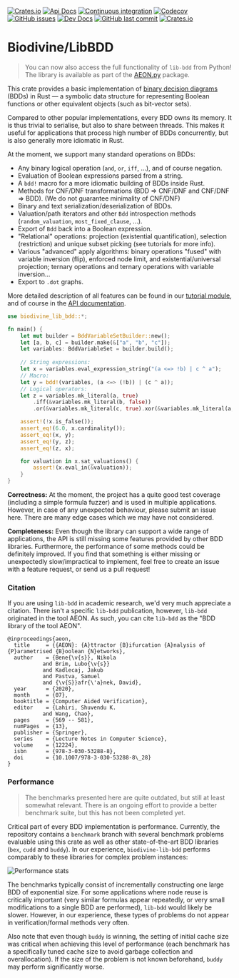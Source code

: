 [![Crates.io](https://img.shields.io/crates/v/biodivine-lib-bdd?style=flat-square)](https://crates.io/crates/biodivine-lib-bdd)
[![Api Docs](https://img.shields.io/badge/docs-api-yellowgreen?style=flat-square)](https://docs.rs/biodivine-lib-bdd/)
[![Continuous integration](https://img.shields.io/github/actions/workflow/status/sybila/biodivine-lib-bdd/build.yml?branch=master&style=flat-square)](https://github.com/sybila/biodivine-lib-bdd/actions?query=workflow%3Abuild)
[![Codecov](https://img.shields.io/codecov/c/github/sybila/biodivine-lib-bdd?style=flat-square)](https://codecov.io/gh/sybila/biodivine-lib-bdd)
[![GitHub issues](https://img.shields.io/github/issues/sybila/biodivine-lib-bdd?style=flat-square)](https://github.com/sybila/biodivine-lib-bdd/issues)
[![Dev Docs](https://img.shields.io/badge/docs-dev-orange?style=flat-square)](https://biodivine.fi.muni.cz/docs/biodivine-lib-bdd/latest/)
[![GitHub last commit](https://img.shields.io/github/last-commit/sybila/biodivine-lib-bdd?style=flat-square)](https://github.com/sybila/biodivine-lib-bdd/commits/master)
[![Crates.io](https://img.shields.io/crates/l/biodivine-lib-bdd?style=flat-square)](https://github.com/sybila/biodivine-lib-bdd/blob/master/LICENSE)

# Biodivine/LibBDD

 > You can now also access the full functionality of `lib-bdd` from Python! The library is available as part of the [AEON.py](https://github.com/sybila/biodivine-aeon-py) package.

This crate provides a basic implementation of [binary decision diagrams](https://en.wikipedia.org/wiki/Binary_decision_diagram) (BDDs) in Rust — a symbolic data
structure for representing Boolean functions or other equivalent objects (such as bit-vector
sets).

Compared to other popular implementations, every BDD owns its memory. It is thus trivial to
serialise, but also to share between threads. This makes it useful for applications that
process high number of BDDs concurrently, but is also generally more idiomatic in Rust.

At the moment, we support many standard operations on BDDs:

 - Any binary logical operation (`and`, `or`, `iff`, ...), and of course negation.
 - Evaluation of Boolean expressions parsed from a string.
 - A `bdd!` macro for a more idiomatic building of BDDs inside Rust.
 - Methods for CNF/DNF transformations (BDD => CNF/DNF and CNF/DNF => BDD). (We do not guarantee minimality of CNF/DNF)
 - Binary and text serialization/deserialization of BDDs.
 - Valuation/path iterators and other `Bdd` introspection methods (`random_valuation`, `most_fixed_clause`, ...).
 - Export of `Bdd` back into a Boolean expression.
 - "Relational" operations: projection (existential quantification), selection (restriction) and unique subset picking (see tutorials for more info).
 - Various "advanced" apply algorithms: binary operations "fused" with variable inversion (flip), enforced node limit, and existential/universal projection; ternary operations and ternary operations with variable inversion...
 - Export to `.dot` graphs.

More detailed description of all features can be found in our [tutorial module](https://docs.rs/biodivine-lib-bdd/latest/biodivine_lib_bdd/tutorial/index.html), and of course in the [API documentation](https://docs.rs/biodivine-lib-bdd/latest/).

```rust
use biodivine_lib_bdd::*;

fn main() {
    let mut builder = BddVariableSetBuilder::new();
    let [a, b, c] = builder.make(&["a", "b", "c"]);
    let variables: BddVariableSet = builder.build();
    
    // String expressions:
    let x = variables.eval_expression_string("(a <=> !b) | c ^ a");
    // Macro:
    let y = bdd!(variables, (a <=> (!b)) | (c ^ a));
    // Logical operators:
    let z = variables.mk_literal(a, true)
        .iff(&variables.mk_literal(b, false))
        .or(&variables.mk_literal(c, true).xor(&variables.mk_literal(a, true)));

    assert!(!x.is_false());
    assert_eq!(6.0, x.cardinality());
    assert_eq!(x, y);
    assert_eq!(y, z);
    assert_eq!(z, x);

    for valuation in x.sat_valuations() {
        assert!(x.eval_in(&valuation));
    }   
}
```

**Correctness:** At the moment, the project has a quite good test coverage (including a simple formula fuzzer) and is used in multiple applications. However, in case of any unexpected behaviour, please submit an issue here. There are many edge cases which we may have not considered.

**Completeness:** Even though the library can support a wide range of applications, the API is still missing some features provided by other BDD libraries. Furthermore, the performance of some methods could be definitely improved. If you find that something is either missing or unexpectedly slow/impractical to implement, feel free to create an issue with a feature request, or send us a pull request! 

### Citation

If you are using `lib-bdd` in academic research, we'd very much appreciate a citation. There isn't a specific `lib-bdd` publication, however, `lib-bdd` originated in the tool AEON. As such, you can cite `lib-bdd` as the "BDD library of the tool AEON".

```
@inproceedings{aeon,
  title     = {{AEON}: {A}ttractor {B}ifurcation {A}nalysis of {P}arametrised {B}oolean {N}etworks},
  author    = {Bene{\v{s}}, Nikola
           and Brim, Lubo{\v{s}}
           and Kadlecaj, Jakub
           and Pastva, Samuel
           and {\v{S}}afr{\'a}nek, David},
  year      = {2020},
  month     = {07},
  booktitle = {Computer Aided Verification},
  editor    = {Lahiri, Shuvendu K.
           and Wang, Chao},
  pages     = {569 -- 581},
  numPages  = {13},
  publisher = {Springer},
  series    = {Lecture Notes in Computer Science},
  volume    = {12224},
  isbn      = {978-3-030-53288-8},
  doi       = {10.1007/978-3-030-53288-8\_28}
}
```

### Performance

 > The benchmarks presented here are quite outdated, but still at least somewhat relevant. There is an ongoing effort to provide a better benchmark suite, but this has not been completed yet.

Critical part of every BDD implementation is performance. Currently, the repository contains a 
`benchmark` branch with several benchmark problems evaluable using this crate as well as other 
state-of-the-art BDD libraries (`bex`, `cudd` and `buddy`). In our experience, 
`biodivine-lib-bdd` performs comparably to these libraries for complex problem instances:

![Performance stats](https://docs.google.com/spreadsheets/d/e/2PACX-1vThU2ahv1f3PcLVheM09iFUYUemCa9uzd8-r9erc610n7YP-soTfclYnpooyXVPCDGEhLvTzW0c11wG/pubchart?oid=933758842&format=image)

The benchmarks typically consist of incrementally constructing one large BDD of exponential size.
For some applications where node reuse is critically important (very similar formulas appear
repeatedly, or very small modifications to a single BDD are performed), `lib-bdd` would likely be slower. However, in our experience, these types of problems do not appear in verification/formal methods very often. 

Also note that even though `buddy` is winning, the setting of initial cache size was critical when achieving this level of performance (each benchmark has a specifically tuned cache size to avoid garbage collection and overallocation). If the size of the problem is not known beforehand, `buddy` may perform significantly worse.
